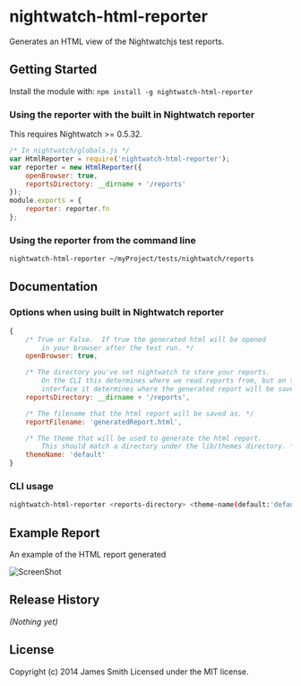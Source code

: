 # nightwatch-html-reporter

Generates an HTML view of the Nightwatchjs test reports.

## Getting Started
Install the module with: `npm install -g nightwatch-html-reporter`

### Using the reporter with the built in Nightwatch reporter
This requires Nightwatch >= 0.5.32.

```javascript
/* In nightwatch/globals.js */
var HtmlReporter = require('nightwatch-html-reporter');
var reporter = new HtmlReporter({
	openBrowser: true,
	reportsDirectory: __dirname + '/reports'
});
module.exports = {
	reporter: reporter.fn
};
```

### Using the reporter from the command line

```bash
nightwatch-html-reporter ~/myProject/tests/nightwatch/reports
```

## Documentation

### Options when using built in Nightwatch reporter

```javascript
{
	/* True or False.  If true the generated html will be opened
		in your browser after the test run. */
	openBrowser: true,

	/* The directory you've set nightwatch to store your reports.
		On the CLI this determines where we read reports from, but on this
		interface it determines where the generated report will be saved. */
	reportsDirectory: __dirname + '/reports',

	/* The filename that the html report will be saved as. */
	reportFilename: 'generatedReport.html',

	/* The theme that will be used to generate the html report.
		This should match a directory under the lib/themes directory. */
	themeName: 'default'
}
```

### CLI usage

```bash
nightwatch-html-reporter <reports-directory> <theme-name(default:'default')> <report-filename(default:generatedReport.html)>
```

## Example Report
An example of the HTML report generated

![ScreenShot](https://raw.githubusercontent.com/jls/nightwatch-html-reporter/screenshots/screenshots/screen1.png)


## Release History
_(Nothing yet)_

## License
Copyright (c) 2014 James Smith
Licensed under the MIT license.
